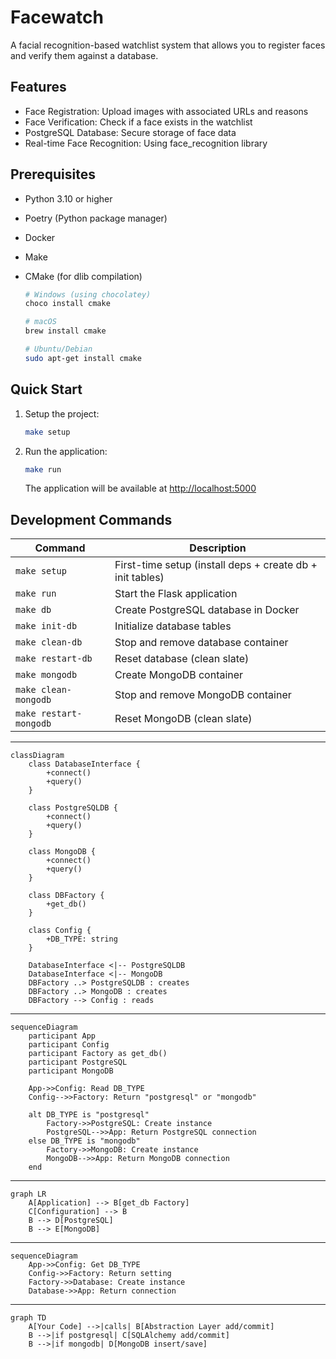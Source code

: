 # Facewatch

A facial recognition-based watchlist system that allows you to register faces and verify them against a database.

## Features

- Face Registration: Upload images with associated URLs and reasons
- Face Verification: Check if a face exists in the watchlist
- PostgreSQL Database: Secure storage of face data
- Real-time Face Recognition: Using face_recognition library

## Prerequisites

- Python 3.10 or higher
- Poetry (Python package manager)
- Docker
- Make
- CMake (for dlib compilation)

  ```bash
  # Windows (using chocolatey)
  choco install cmake
  
  # macOS
  brew install cmake
  
  # Ubuntu/Debian
  sudo apt-get install cmake
  ```

## Quick Start

1. Setup the project:

   ```bash
   make setup
   ```

2. Run the application:

   ```bash
   make run
   ```

   The application will be available at <http://localhost:5000>

## Development Commands

| Command | Description |
|---------|-------------|
| `make setup` | First-time setup (install deps + create db + init tables) |
| `make run` | Start the Flask application |
| `make db` | Create PostgreSQL database in Docker |
| `make init-db` | Initialize database tables |
| `make clean-db` | Stop and remove database container |
| `make restart-db` | Reset database (clean slate) |
| `make mongodb` | Create MongoDB container |
| `make clean-mongodb` | Stop and remove MongoDB container |
| `make restart-mongodb` | Reset MongoDB (clean slate) |

---

```mermaid
classDiagram
    class DatabaseInterface {
        +connect()
        +query()
    }
    
    class PostgreSQLDB {
        +connect()
        +query()
    }
    
    class MongoDB {
        +connect()
        +query()
    }
    
    class DBFactory {
        +get_db()
    }
    
    class Config {
        +DB_TYPE: string
    }
    
    DatabaseInterface <|-- PostgreSQLDB
    DatabaseInterface <|-- MongoDB
    DBFactory ..> PostgreSQLDB : creates
    DBFactory ..> MongoDB : creates
    DBFactory --> Config : reads
```

---

```mermaid
sequenceDiagram
    participant App
    participant Config
    participant Factory as get_db()
    participant PostgreSQL
    participant MongoDB
    
    App->>Config: Read DB_TYPE
    Config-->>Factory: Return "postgresql" or "mongodb"
    
    alt DB_TYPE is "postgresql"
        Factory->>PostgreSQL: Create instance
        PostgreSQL-->>App: Return PostgreSQL connection
    else DB_TYPE is "mongodb"
        Factory->>MongoDB: Create instance
        MongoDB-->>App: Return MongoDB connection
    end
```

---

```mermaid
graph LR
    A[Application] --> B[get_db Factory]
    C[Configuration] --> B
    B --> D[PostgreSQL]
    B --> E[MongoDB]
```

---

```mermaid
sequenceDiagram
    App->>Config: Get DB_TYPE
    Config->>Factory: Return setting
    Factory->>Database: Create instance
    Database->>App: Return connection
```

---

```mermaid
graph TD
    A[Your Code] -->|calls| B[Abstraction Layer add/commit]
    B -->|if postgresql| C[SQLAlchemy add/commit]
    B -->|if mongodb| D[MongoDB insert/save]
```
